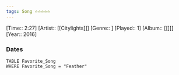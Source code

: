 ```yaml
---
tags: Song ⭐⭐⭐⭐⭐ 
---
```

[Time:: 2:27]
[Artist:: [[Citylights]]]
[Genre:: ]
[Played:: 1]
[Album:: [[]]]
[Year:: 2016]
### Dates
````dataview
TABLE Favorite_Song
WHERE Favorite_Song = "Feather"
````